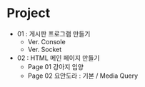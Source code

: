# Project

+ 01 : 게시판 프로그램 만들기
  + Ver. Console
  + Ver. Socket
+ 02 : HTML 메인 페이지 만들기
  + Page 01 강아지 입양
  + Page 02 요안도라 : 기본 / Media Query
